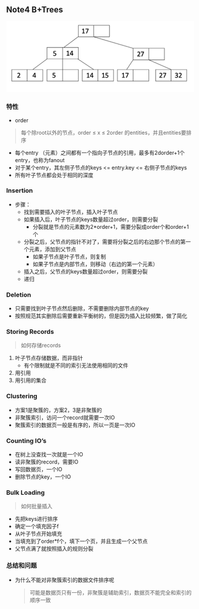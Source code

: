 ## Note4 B+Trees
![alt text](img/b+tree.png)
### 特性
* order
> 每个除root以外的节点，order ≤ x ≤ 2order 的entities，并且entities要排序
* 每个entry （元素）之间都有一个指向子节点的引用，最多有2dorder+1个entry，也称为fanout
* 对于某个entry，其左侧子节点的keys <= entry.key <= 右侧子节点的keys
* 所有叶子节点都会处于相同的深度
### Insertion
* 步骤：
  * 找到需要插入的叶子节点，插入叶子节点
  * 如果插入后，叶子节点的keys数量超过order，则需要分裂
    * 分裂就是节点的元素数为2*order+1，需要分裂成order个和order+1个
  * 分裂之后，父节点的指针不对了，需要将分裂之后的右边那个节点的第一个元素，添加到父节点
    * 如果子节点是叶子节点，则复制
    * 如果子节点是内部节点，则移动（右边的第一个元素）
  * 插入之后，父节点的keys数量超过order，则需要分裂
  * 递归
### Deletion
* 只需要找到叶子节点然后删除，不需要删除内部节点的key
* 按照规范其实删除后需要重新平衡树的，但是因为插入比较频繁，做了简化
### Storing Records
> 如何存储records
1. 叶子节点存储数据，而非指针
   *  有个限制就是不同的索引无法使用相同的文件
2. 用引用
3. 用引用的集合
### Clustering
* 方案1是聚簇的，方案2，3是非聚簇的
* 非聚簇索引，访问一个record就需要一次IO
* 聚簇索引的数据页一般是有序的，所以一页是一次IO
### Counting IO’s
* 在树上没查找一次就是一个IO
* 读非聚簇的record，需要IO
* 写回数据页，一个IO
* 删除节点的key，一个IO
### Bulk Loading
> 如何批量插入
* 先把keys进行排序
* 确定一个填充因子f
* 从叶子节点开始填充
* 当填充到了order*f个，填下一个页，并且生成一个父节点
* 父节点满了就按照插入的规则分裂
### 总结和问题
* 为什么不能对非聚簇索引的数据文件排序呢
  > 可能是数据页只有一份，非聚簇是辅助索引，数据页不能完全和索引的顺序一致